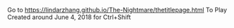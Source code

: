 Go to 
https://lindarzhang.github.io/The-Nightmare/thetitlepage.html
To Play 
<br/>
Created around June 4, 2018 for Ctrl+Shift
